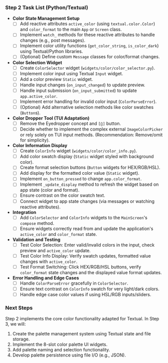 
### Step 2 Task List (Python/Textual)

* **Color State Management Setup**
    * [ ] Add reactive attributes `active_color` (using `textual.color.Color`) and `color_format` to the main `App` or `Screen` class.
    * [ ] Implement `watch_` methods for these reactive attributes to handle changes (e.g., post messages).
    * [ ] Implement color utility functions (`get_color_string`, `is_color_dark`) using Textual/Python libraries.
    * [ ] (Optional) Define custom `Message` classes for color/format changes.
* **Color Selection Widget**
    * [ ] Create `ColorSelector` widget (`widgets/color/color_selector.py`).
    * [ ] Implement color input using Textual `Input` widget.
    * [ ] Add a color preview `Static` widget.
    * [ ] Handle input changes (`on_input_changed`) to update preview.
    * [ ] Handle input submission (`on_input_submitted`) to update `app.active_color`.
    * [ ] Implement error handling for invalid color input (`ColorParseError`).
    * [ ] (Optional) Add alternative selection methods like color swatches (`Button`s).
* **Color Dropper Tool (TUI Adaptation)**
    * [ ] Remove the Eyedropper concept and `[⨀]` button.
    * [ ] Decide whether to implement the complex external `ImageColorPicker` or rely solely on TUI input methods. (Recommendation: Remove/omit for simplicity).
* **Color Information Display**
    * [ ] Create `ColorInfo` widget (`widgets/color/color_info.py`).
    * [ ] Add color swatch display (`Static` widget styled with background color).
    * [ ] Create format selection buttons (`Button` widgets for HEX/RGB/HSL).
    * [ ] Add display for the formatted color value (`Static` widget).
    * [ ] Implement `on_button_pressed` to change `app.color_format`.
    * [ ] Implement `_update_display` method to refresh the widget based on app state (color and format).
    * [ ] Ensure contrast on the color swatch text.
    * [ ] Connect widget to app state changes (via messages or watching reactive attributes).
* **Integration**
    * [ ] Add `ColorSelector` and `ColorInfo` widgets to the `MainScreen`'s `compose` method.
    * [ ] Ensure widgets correctly read from and update the application's `active_color` and `color_format` state.
* **Validation and Testing**
    * [ ] Test Color Selection: Enter valid/invalid colors in the input, check preview and `active_color` update.
    * [ ] Test Color Info Display: Verify swatch updates, formatted value changes with `active_color`.
    * [ ] Test Format Switching: Click HEX/RGB/HSL buttons, verify `color_format` state changes and the displayed value format updates.
* **Error Handling and Edge Cases**
    * [ ] Handle `ColorParseError` gracefully in `ColorSelector`.
    * [ ] Ensure text contrast on `ColorInfo` swatch for very light/dark colors.
    * [ ] Handle edge case color values if using HSL/RGB inputs/sliders.

### Next Steps

Step 2 implements the core color functionality adapted for Textual. In Step 3, we will:

1.  Create the palette management system using Textual state and file storage.
2.  Implement the 8-slot color palette UI widgets.
3.  Add palette naming and selection functionality.
4.  Develop palette persistence using file I/O (e.g., JSON).
